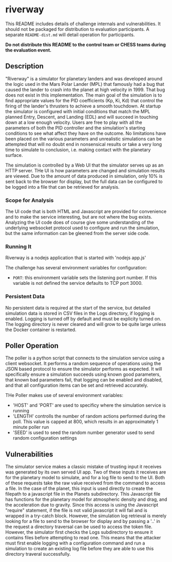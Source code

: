 # riverway

This README includes details of challenge internals and
vulnerabilities. It should not be packaged for distribution to
evaluation participants. A separate `README-dist.md` will detail operation
for participants.

**Do not distribute this README to the control team or CHESS teams during
the evaluation event.**

## Description

"Riverway" is a simulator for planetary landers and was developed around the logic used in the Mars Polar Lander (MPL) that famously had a bug that caused the lander to crash into the planet at high velocity in 1999. That bug does not exist in this implementation. The main goal of the simulation is to find appropriate values for the PID coefficients (Kp, Ki, Kd) that control the firing of the lander's thrusters to achieve a smooth touchdown. At startup the simulator is configured with initial conditions that match the MPL planned Entry, Descent, and Landing (EDL) and will succeed in touching down at a low enough velocity. Users are free to play with all the parameters of both the PID controller and the simulation's starting conditions to see what affect they have on the outcome. No limitations have been placed on the various parameters and unrealistic simulations can be attempted that will no doubt end in nonsensical results or take a very long time to simulate to conclusion, i.e. making contact with the planetary surface. 

The simulation is controlled by a Web UI that the simulator serves up as an HTTP server. THe UI is how parameters are changed and simulation results are viewed. Due to the amount of data produced in simulation, only 10% is sent back to the browser for display, but the full data can be configured to be logged into a file that can be retrieved for analysis. 



### Scope for Analysis

The UI code that is both HTML and Javascript are provided for convenience and to make the service interesting, but are not where the bug exists. Analyzing the UI code does of course give some understanding of the underlying websocket protocol used to configure and run the simulation, but the same information can be gleened from the server side code.


### Running It

Riverway is a nodejs application that is started with 'nodejs app.js'


The challenge has several environment variables for configuration:

* `PORT`: this environment variable sets the listening port number. If this variable is not defined the service defaults to TCP port 3000.


### Persistent Data

No persistent data is required at the start of the service, but detailed simulation data is stored in CSV files in the Logs directory, if logging is enabled.  Logging is turned off by default and must be explicity turned on. The logging directory is never cleared and will grow to be quite large unless the Docker container is restarted.


## Poller Operation

The poller is a python script that connects to the simulation service using a client websocket. It performs a random sequence of operations using the JSON based protocol to ensure the simulator performs as expected.  It will specifically ensure a simulation succeeds using known good parameters, that known bad parameters fail, that logging can be enabled and disabled, and that all configuration items can be set and retrieved accurately.

THe Poller makes use of several environment variables:

* 'HOST' and 'PORT' are used to specificy where the simulation service is running
* 'LENGTH' controlls the number of random actions performed during the poll.  This value is capped at 800, which results in an approximately 1 minute poller run
* 'SEED' is used to seed the random number generator used to send random configuration settings


## Vulnerabilities

The simulator service makes a classic mistake of trusting input it receives was generated by its own served UI app. Two of these inputs it receives are for the planetary model to simulate, and for a log file to send to the UI. Both of these requests take the raw value received from the command to access a file. In the case of the planet, this input is used directly to create the filepath to a javascript file in the Planets subdirectory. This Javascript file has functions for the planetary model for atmospheric density and drag, and the acceleration due to gravity.  Since this access is using the Javascript "require" statement, if the file is not valid javascript it will fail and is wrapped in a try-catch block. However, the simulation log retrieval is merely looking for a file to send to the browser for display and by passing a '..' in the request a directory traversal can be used to access the token file. However, the simulator first checks the Logs subdirectory to ensure it contains files before attempting to read one. This means that the attacker must first enable logging with a configuration command and run a simulation to create an existing log file before they are able to use this directory traveral successfully.





